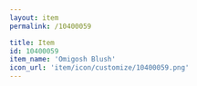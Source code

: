```yaml
---
layout: item
permalink: /10400059

title: Item
id: 10400059
item_name: 'Omigosh Blush'
icon_url: 'item/icon/customize/10400059.png'
---
```

